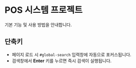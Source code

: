 # POS 시스템 프로젝트

기본 기능 및 사용 방법을 안내합니다.

## 단축키

- 페이지 로드 시 `#global-search` 입력창에 자동으로 포커스됩니다.
- 검색창에서 **Enter** 키를 누르면 즉시 검색이 실행됩니다.